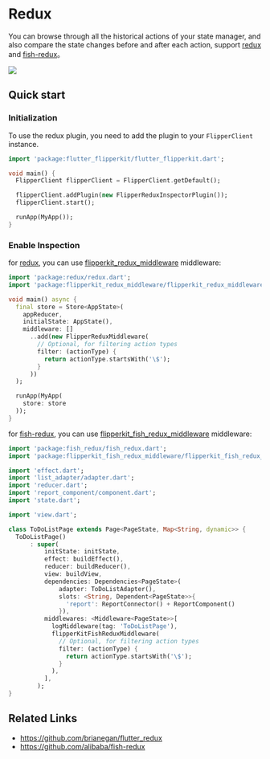 # Redux

You can browse through all the historical actions of your state manager, and also compare the state changes before and after each action, support [redux](https://github.com/brianegan/flutter_redux) and [fish-redux](https://github.com/alibaba/fish-redux)。

![](../.vuepress/images/redux-inspector.png)

## Quick start

### Initialization

To use the redux plugin, you need to add the plugin to your `FlipperClient` instance.

```dart
import 'package:flutter_flipperkit/flutter_flipperkit.dart';

void main() {
  FlipperClient flipperClient = FlipperClient.getDefault();

  flipperClient.addPlugin(new FlipperReduxInspectorPlugin());
  flipperClient.start();

  runApp(MyApp());
}
```

### Enable Inspection

for [redux](https://github.com/brianegan/flutter_redux/), you can use [flipperkit_redux_middleware](https://github.com/blankapp/flutter_flipperkit_plugins/blob/master/packages/flipperkit_redux_middleware) middleware:

```dart
import 'package:redux/redux.dart';
import 'package:flipperkit_redux_middleware/flipperkit_redux_middleware.dart';

void main() async {
  final store = Store<AppState>(
    appReducer,
    initialState: AppState(),
    middleware: []
      ..add(new FlipperReduxMiddleware(
        // Optional, for filtering action types
        filter: (actionType) {
          return actionType.startsWith('\$');
        }
      ))
  );

  runApp(MyApp(
    store: store
  ));
}
```

for [fish-redux](https://github.com/alibaba/fish-redux), you can use [flipperkit_fish_redux_middleware](https://github.com/blankapp/flutter_flipperkit_plugins/blob/master/packages/flipperkit_fish_redux_middleware) middleware:

```dart
import 'package:fish_redux/fish_redux.dart';
import 'package:flipperkit_fish_redux_middleware/flipperkit_fish_redux_middleware.dart';

import 'effect.dart';
import 'list_adapter/adapter.dart';
import 'reducer.dart';
import 'report_component/component.dart';
import 'state.dart';

import 'view.dart';

class ToDoListPage extends Page<PageState, Map<String, dynamic>> {
  ToDoListPage()
      : super(
          initState: initState,
          effect: buildEffect(),
          reducer: buildReducer(),
          view: buildView,
          dependencies: Dependencies<PageState>(
              adapter: ToDoListAdapter(),
              slots: <String, Dependent<PageState>>{
                'report': ReportConnector() + ReportComponent()
              }),
          middlewares: <Middleware<PageState>>[
            logMiddleware(tag: 'ToDoListPage'),
            flipperKitFishReduxMiddleware(
              // Optional, for filtering action types
              filter: (actionType) {
                return actionType.startsWith('\$');
              }
            ),
          ],
        );
}

```

## Related Links

- https://github.com/brianegan/flutter_redux
- https://github.com/alibaba/fish-redux
